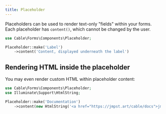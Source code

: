 ```yaml
---
title: Placeholder
---
```


Placeholders can be used to render text-only "fields" within your forms. Each placeholder has `content()`, which cannot be changed by the user.

```php
use Cable\Forms\Components\Placeholder;

Placeholder::make('Label')
    ->content('Content, displayed underneath the label')
```

## Rendering HTML inside the placeholder

You may even render custom HTML within placeholder content:

```php
use Cable\Forms\Components\Placeholder;
use Illuminate\Support\HtmlString;

Placeholder::make('Documentation')
    ->content(new HtmlString('<a href="https://jmpst.art/cable/docs">jmpst.art/cable</a>'))
```
